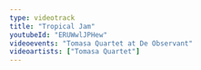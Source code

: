 ```yaml
---
type: videotrack
title: "Tropical Jam"
youtubeId: "ERUWwlJPHew"
videoevents: "Tomasa Quartet at De Observant"
videoartists: ["Tomasa Quartet"]
---
```

